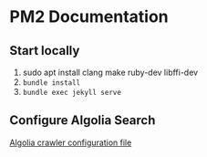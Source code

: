 # PM2 Documentation

## Start locally

1. sudo apt install clang make ruby-dev libffi-dev
2. `bundle install`
3. `bundle exec jekyll serve`

## Configure Algolia Search

[Algolia crawler configuration file](https://github.com/algolia/docsearch-configs/blob/master/configs/pm2docs.json)
